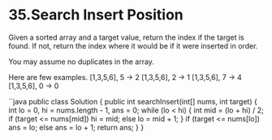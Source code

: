 # 35.Search Insert Position

Given a sorted array and a target value, return the index if the target is found. If not, return the index where it would be if it were inserted in order.

You may assume no duplicates in the array.

Here are few examples.
[1,3,5,6], 5 → 2
[1,3,5,6], 2 → 1
[1,3,5,6], 7 → 4
[1,3,5,6], 0 → 0


``java
public class Solution {
    public int searchInsert(int[] nums, int target) {
        int lo = 0, hi = nums.length - 1, ans = 0;
            while (lo < hi) {
                int mid = (lo + hi) / 2;
                if (target <= nums[mid]) hi = mid;
                else lo = mid + 1;
            }
            if (target <= nums[lo]) ans = lo;
            else ans = lo + 1;
        return ans;
    }
}
```
